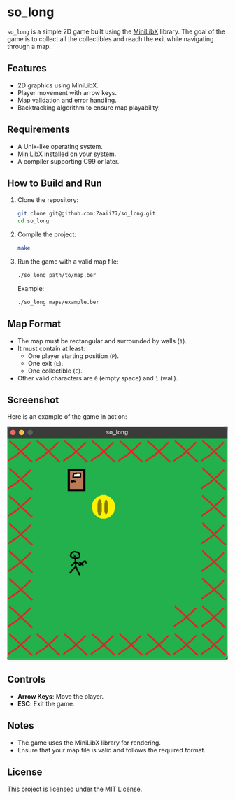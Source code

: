 # so_long

`so_long` is a simple 2D game built using the [MiniLibX](https://harm-smits.github.io/42docs/libs/minilibx) library. The goal of the game is to collect all the collectibles and reach the exit while navigating through a map.

## Features
- 2D graphics using MiniLibX.
- Player movement with arrow keys.
- Map validation and error handling.
- Backtracking algorithm to ensure map playability.

## Requirements
- A Unix-like operating system.
- MiniLibX installed on your system.
- A compiler supporting C99 or later.

## How to Build and Run
1. Clone the repository:
   ```bash
   git clone git@github.com:Zaaii77/so_long.git
   cd so_long
   ```

2. Compile the project:
   ```bash
   make
   ```

3. Run the game with a valid map file:
   ```bash
   ./so_long path/to/map.ber
   ```

   Example:
   ```bash
   ./so_long maps/example.ber
   ```

## Map Format
- The map must be rectangular and surrounded by walls (`1`).
- It must contain at least:
  - One player starting position (`P`).
  - One exit (`E`).
  - One collectible (`C`).
- Other valid characters are `0` (empty space) and `1` (wall).

## Screenshot
Here is an example of the game in action:

![Game Screenshot](exemple.png)

## Controls
- **Arrow Keys**: Move the player.
- **ESC**: Exit the game.

## Notes
- The game uses the MiniLibX library for rendering.
- Ensure that your map file is valid and follows the required format.

## License
This project is licensed under the MIT License.

